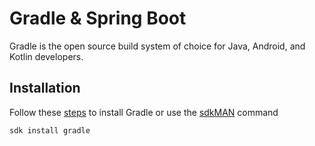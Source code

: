 # Gradle & Spring Boot

Gradle is the open source build system of choice for Java, Android, and Kotlin developers.

## Installation

Follow these [steps](https://gradle.org/install/) to install Gradle or use the [sdkMAN](https://sdkman.io/) command

```bash
sdk install gradle
```